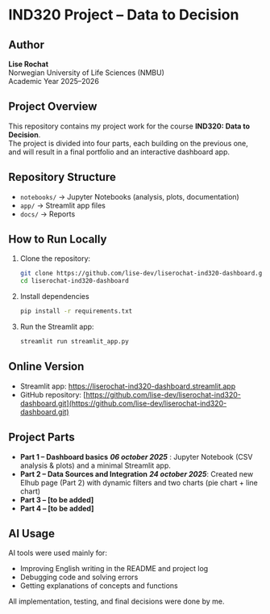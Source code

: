 # IND320 Project – Data to Decision

## Author
**Lise Rochat**  
Norwegian University of Life Sciences (NMBU)  
Academic Year 2025–2026  

## Project Overview
This repository contains my project work for the course **IND320: Data to Decision**.  
The project is divided into four parts, each building on the previous one, and will result in a final portfolio and an interactive dashboard app.  

## Repository Structure
- `notebooks/` → Jupyter Notebooks (analysis, plots, documentation)  
- `app/` → Streamlit app files  
- `docs/` → Reports 

## How to Run Locally
1. Clone the repository:
   ```bash
   git clone https://github.com/lise-dev/liserochat-ind320-dashboard.git
   cd liserochat-ind320-dashboard
   ```
2. Install dependencies
   ```bash
   pip install -r requirements.txt
   ```
3. Run the Streamlit app:
   ```bash
   streamlit run streamlit_app.py
   ```
   
## Online Version
- Streamlit app: [https://liserochat-ind320-dashboard.streamlit.app
](https://liserochat-ind320-dashboard.streamlit.app)  
- GitHub repository: [https://github.com/lise-dev/liserochat-ind320-dashboard.git](https://github.com/lise-dev/liserochat-ind320-dashboard.git)

## Project Parts
- **Part 1 – Dashboard basics** ***06 october 2025*** : 
  Jupyter Notebook (CSV analysis & plots) and a minimal Streamlit app.  
- **Part 2 – Data Sources and Integration** ***24 october 2025***:
   Created new Elhub page (Part 2) with dynamic filters and two charts (pie chart + line chart)
- **Part 3 – [to be added]**  
- **Part 4 – [to be added]**  

## AI Usage
AI tools were used mainly for:  
- Improving English writing in the README and project log  
- Debugging code and solving errors  
- Getting explanations of concepts and functions  

All implementation, testing, and final decisions were done by me.
